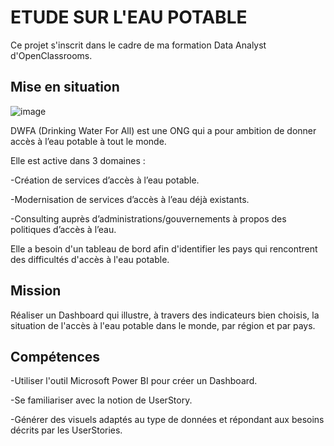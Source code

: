 # ETUDE SUR L'EAU POTABLE

Ce projet s'inscrit dans le cadre de ma formation Data Analyst d'OpenClassrooms. 


## Mise en situation

![image](https://github.com/user-attachments/assets/2212796e-3534-44e2-b825-b03410281685)

DWFA (Drinking Water For All) est une ONG qui a pour ambition de donner accès à l’eau potable à tout le monde.

Elle est active dans 3 domaines :

-Création de services d’accès à l’eau potable.

-Modernisation de services d’accès à l’eau déjà existants.

-Consulting auprès d’administrations/gouvernements à propos des politiques d’accès à l’eau.

Elle a besoin d'un tableau de bord afin d'identifier les pays qui rencontrent des difficultés d'accès à l'eau potable. 

## Mission

Réaliser un Dashboard qui illustre, à travers des indicateurs bien choisis, la situation de l'accès à l'eau potable dans le monde, par région et par pays. 


## Compétences

-Utiliser l'outil Microsoft Power BI pour créer un Dashboard.

-Se familiariser avec la notion de UserStory.

-Générer des visuels adaptés au type de données et répondant aux besoins décrits par les UserStories. 



